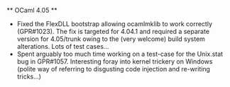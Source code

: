 ** OCaml 4.05 **
- Fixed the FlexDLL bootstrap allowing ocamlmklib to work correctly (GPR#1023). The
  fix is targeted for 4.04.1 and required a separate version for 4.05/trunk owing to
  the (very welcome) build system alterations. Lots of test cases...
- Spent arguably too much time working on a test-case for the Unix.stat bug in GPR#1057.
  Interesting foray into kernel trickery on Windows (polite way of referring to disgusting
  code injection and re-writing tricks...)
